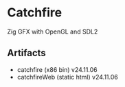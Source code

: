 # Catchfire
Zig GFX with OpenGL and SDL2

## Artifacts
- catchfire (x86 bin) v24.11.06
- catchfireWeb (static html) v24.11.06
